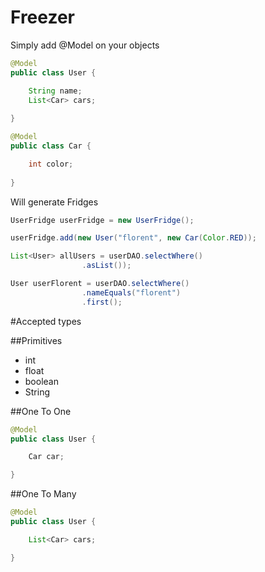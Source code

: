 # Freezer

Simply add @Model on your objects

```java
@Model
public class User {

    String name;
    List<Car> cars;
    
}
```

```java
@Model
public class Car {

    int color;
    
}
```

Will generate Fridges
```java
UserFridge userFridge = new UserFridge();

userFridge.add(new User("florent", new Car(Color.RED));

List<User> allUsers = userDAO.selectWhere()
                .asList());

User userFlorent = userDAO.selectWhere()
                .nameEquals("florent")
                .first();
```

#Accepted types

##Primitives
- int
- float
- boolean
- String

##One To One

```java
@Model
public class User {

    Car car;

}

```

##One To Many

```java
@Model
public class User {

    List<Car> cars;

}

```


